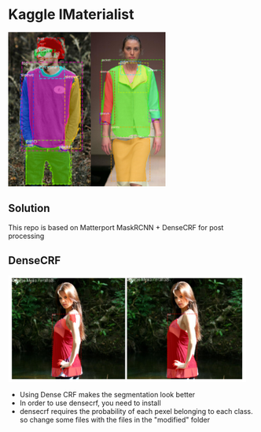 # Kaggle IMaterialist

![Instance Segmentation Sample](maskrcnn.png)

## Solution
This repo is based on Matterport MaskRCNN + DenseCRF for post processing

## DenseCRF
![Dense CRF](densecrf.png)

* Using Dense CRF makes the segmentation look better
* In order to use densecrf, you need to install
* densecrf requires the probability of each pexel belonging to each class. so change some files with the files in the "modified" folder
